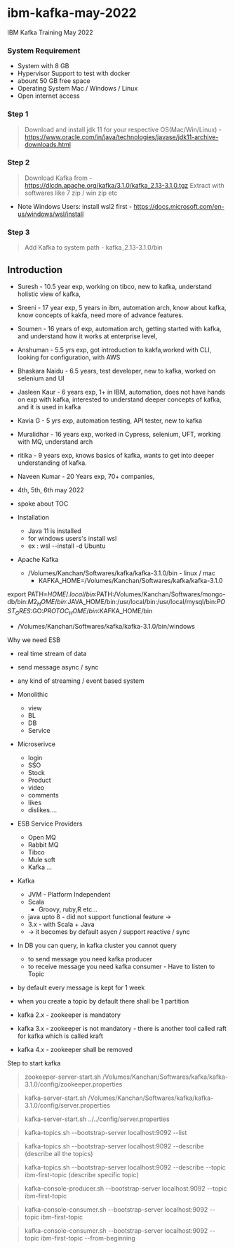# ibm-kafka-may-2022
IBM Kafka Training May 2022 

### System Requirement 
- System with 8 GB 
- Hypervisor Support to test with docker 
- abount 50 GB free space 
- Operating System Mac / Windows / Linux
- Open internet access 


### Step 1 
> Download and install jdk 11 for your respective OS(Mac/Win/Linux) - https://www.oracle.com/in/java/technologies/javase/jdk11-archive-downloads.html

### Step 2 
>  Download Kafka from - https://dlcdn.apache.org/kafka/3.1.0/kafka_2.13-3.1.0.tgz
> Extract with softwares like 7 zip / win zip etc 

* Note Windows Users: install wsl2 first -  https://docs.microsoft.com/en-us/windows/wsl/install
### Step 3 
> Add Kafka to system path - kafka_2.13-3.1.0/bin 



## Introduction 

-  Suresh - 10.5 year exp, working  on tibco, new to kafka, understand      holistic view of kafka, 
- Sreeni - 17 year exp, 5 years in ibm, automation arch, know about kafka, know concepts of kakfa, need more of advance features. 
- Soumen - 16 years of exp, automation arch, getting started with kafka, and understand how it works at enterprise level, 
- Anshuman - 5.5 yrs exp, got introduction to kakfa,worked with CLI, looking for configuration, with AWS 
- Bhaskara Naidu - 6.5 years, test developer, new to kafka, worked on selenium and UI 
- Jasleen Kaur - 6 years exp, 1+ in IBM, automation, does not have hands on exp with kafka, interested to understand deeper concepts of kafka, and it is used in kafka 
- Kavia G - 5 yrs exp, automation testing, API tester, new to kafka 
- Muralidhar - 16 years exp, worked in Cypress, selenium, UFT, working with MQ, understand arch 
- ritika - 9 years exp, knows basics of kafka, wants to get into deeper understanding of kafka. 


- Naveen Kumar - 20 Years exp, 70+ companies, 

- 4th, 5th, 6th may 2022 

- spoke about TOC 



- Installation 
    - Java 11 is installed 
    - for windows users's install wsl 
    - ex : wsl --install -d Ubuntu 
- Apache Kafka 
    - /Volumes/Kanchan/Softwares/kafka/kafka-3.1.0/bin - linux / mac 
        - KAFKA_HOME=/Volumes/Kanchan/Softwares/kafka/kafka-3.1.0

export PATH=$HOME/.local/bin:$PATH:/Volumes/Kanchan/Softwares/mongo-db/bin:$M2_HOME/bin:$JAVA_HOME/bin:/usr/local/bin:/usr/local/mysql/bin:$POST_GRES:$GO:$PROTOC_HOME/bin:$KAFKA_HOME/bin
   - /Volumes/Kanchan/Softwares/kafka/kafka-3.1.0/bin/windows


Why we need ESB 

- real time stream of data 
- send message async / sync 
- any kind of streaming / event based system 


- Monolithic 
    - view 
    - BL 
    - DB 
    - Service 

- Microserivce 
    - login 
    - SSO 
    - Stock 
    - Product 
    - video 
    - comments 
    - likes
    - dislikes.... 

- ESB Service Providers 
    - Open MQ 
    - Rabbit MQ 
    - Tibco 
    - Mule soft 
    - Kafka 
    ... 

- Kafka 
    - JVM - Platform Independent 
    - Scala 
        - Groovy, ruby,R etc... 
    - java upto 8 - did not support functional feature -> 
    - 3.x - with Scala + Java 
    - -> it becomes by default asycn / support reactive / sync 


- In DB you can query, in kafka cluster you cannot query 
    - to send message you need kafka producer 
    - to receive message you need kafka consumer - Have to listen to Topic 

- by default every message is kept for 1 week 
- when you create a topic by default there shall be 1 partition 
- kafka 2.x - zookeeper is mandatory 
- kafka 3.x - zookeeper is not mandatory - there is another tool called raft for kafka which is called kraft
- kafka 4.x - zookeeper shall be removed 


Step to start kafka 

> zookeeper-server-start.sh /Volumes/Kanchan/Softwares/kafka/kafka-3.1.0/config/zookeeper.properties

> kafka-server-start.sh /Volumes/Kanchan/Softwares/kafka/kafka-3.1.0/config/server.properties

> kafka-server-start.sh ../../config/server.properties 

> kafka-topics.sh --bootstrap-server localhost:9092 --list 

> kafka-topics.sh --bootstrap-server localhost:9092 --describe  (describe all the topics)

> kafka-topics.sh --bootstrap-server localhost:9092 --describe --topic ibm-first-topic  (describe specific topic)

> kafka-console-producer.sh --bootstrap-server localhost:9092 --topic ibm-first-topic

> kafka-console-consumer.sh --bootstrap-server localhost:9092 --topic ibm-first-topic

> kafka-console-consumer.sh --bootstrap-server localhost:9092 --topic ibm-first-topic --from-beginning 




